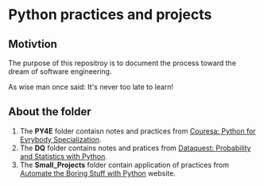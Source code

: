 # Python practices and projects
## Motivtion
The purpose of this repositroy is to document the process toward the dream of software engineering. 

As wise man once said: It's never too late to learn!
## About the folder
1. The **PY4E** folder contaisn notes and practices from [Couresa: Python for Evrybody Specialization](https://www.coursera.org/specializations/python?).
2. The **DQ** folder contains notes and pratices from [Dataquest: Probability and Statistics with Python](https://www.dataquest.io/path/probability-and-statistics-with-python/).
3. The **Small_Projects** folder contain application of practices from [Automate the Boring Stuff with Python](https://automatetheboringstuff.com/) website.
